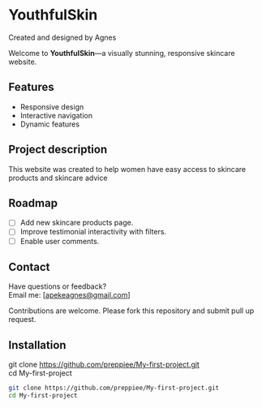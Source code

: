 # YouthfulSkin  
Created and designed by Agnes  

Welcome to **YouthfulSkin**—a visually stunning, responsive skincare website.  

## Features  
- Responsive design  
- Interactive navigation  
- Dynamic features
## Project description
This website was created to help women have easy access to skincare products and skincare advice
  
## Roadmap
- [ ] Add new skincare products page.
- [ ] Improve testimonial interactivity with filters.
- [ ] Enable user comments.
   
## Contact
Have questions or feedback?  
Email me: [apekeagnes@gmail.com] 


Contributions are welcome. Please fork this repository and submit pull up request.


## Installation  
git clone https://github.com/preppiee/My-first-project.git  
cd  My-first-project
```bash
git clone https://github.com/preppiee/My-first-project.git
cd My-first-project


